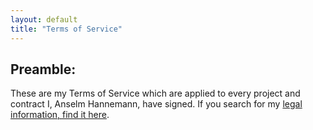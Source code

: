 ```yaml
---
layout: default
title: "Terms of Service"
---
```


## Preamble:

These are my Terms of Service which are applied to every project and contract I, Anselm Hannemann, have signed.
If you search for my [legal information, find it here](/legal/).

## 